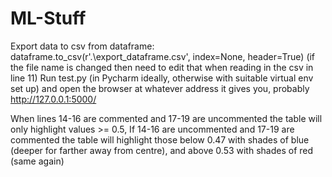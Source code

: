 # ML-Stuff
Export data to csv from dataframe:
    dataframe.to_csv(r'.\export_dataframe.csv', index=None, header=True)
(if the file name is changed then need to edit that when reading in the csv in line 11)
Run test.py (in Pycharm ideally, otherwise with suitable virtual env set up) and open the browser at  whatever address it gives you, probably http://127.0.0.1:5000/

When lines 14-16 are commented and 17-19 are uncommented the table will only highlight values >= 0.5,
If 14-16 are uncommented and 17-19 are commented the table will highlight those below 0.47 with shades of blue (deeper for farther away from centre), and above 0.53 with shades of red (same again)
